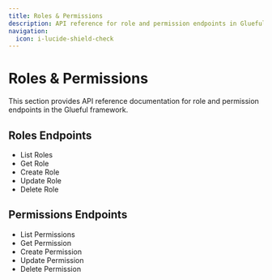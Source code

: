 ```yaml
---
title: Roles & Permissions
description: API reference for role and permission endpoints in Glueful
navigation:
  icon: i-lucide-shield-check
---
```


# Roles & Permissions

This section provides API reference documentation for role and permission endpoints in the Glueful framework.

## Roles Endpoints

- List Roles
- Get Role
- Create Role
- Update Role
- Delete Role

## Permissions Endpoints

- List Permissions
- Get Permission
- Create Permission
- Update Permission
- Delete Permission
